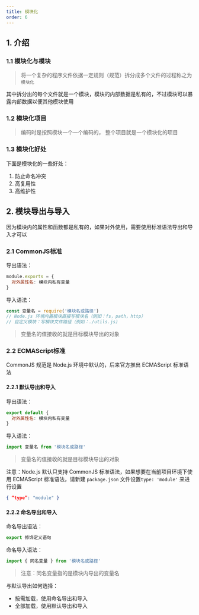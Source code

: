 ```yaml
---
title: 模块化
order: 6
---
```


## 1. 介绍

### 1.1 模块化与模块 

> 将一个复杂的程序文件依据一定规则（规范）拆分成多个文件的过程称之为 `模块化`

其中拆分出的每个文件就是一个模块，模块的内部数据是私有的，不过模块可以暴露内部数据以便其他模块使用

### 1.2 模块化项目

> 编码时是按照模块一个一个编码的， 整个项目就是一个模块化的项目

### 1.3 模块化好处

下面是模块化的一些好处：

1. 防止命名冲突
2. 高复用性
3. 高维护性

## 2. 模块导出与导入

因为模块内的属性和函数都是私有的，如果对外使用，需要使用标准语法导出和导入才可以

### 2.1 CommonJS标准

导出语法：

```js
module.exports = {
  对外属性名: 模块内私有变量
}
```

导入语法：

```js
const 变量名 = require('模块名或路径')
// Node.js 环境内置模块直接写模块名（例如：fs，path，http）
// 自定义模块：写模块文件路径（例如：./utils.js)
```

> 变量名的值接收的就是目标模块导出的对象

### 2.2 ECMAScript标准

CommonJS 规范是 Node.js 环境中默认的，后来官方推出 ECMAScript 标准语法

#### 2.2.1 默认导出和导入

导出语法：

```js
export default {
  对外属性名: 模块内私有变量
}
```

导入语法：

```js
import 变量名 from '模块名或路径'
```

> 变量名的值接收的就是目标模块导出的对象

注意：Node.js 默认只支持 CommonJS 标准语法，如果想要在当前项目环境下使用 ECMAScript 标准语法，请新建 `package.json` 文件设置`type: 'module'` 来进行设置

```json
{ “type”: "module" }
```

#### 2.2.2 命名导出和导入

命名导出语法：

```js
export 修饰定义语句
```

命名导入语法：

```js
import { 同名变量 } from '模块名或路径'
```

> 注意：同名变量指的是模块内导出的变量名

与默认导出如何选择：

* 按需加载，使用命名导出和导入
* 全部加载，使用默认导出和导入



